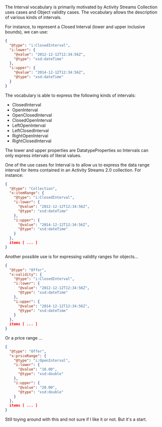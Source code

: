 The Interval vocabulary is primarily motivated by Activity Streams Collection uses cases and Object validity cases. The vocabulary allows the description of various kinds of intervals. 

For instance, to represent a Closed Interval (lower and upper inclusive bounds), we can use:

```json
{
  "@type": "i:ClosedInterval",
  "i:lower": {
    "@value": "2012-12-12T12:34:56Z",
    "@type": "xsd:dateTime"
  },
  "i:upper": {
    "@value": "2014-12-12T12:34:56Z",
    "@type": "xsd:dateTime"
  }
}
```

The vocabulary is able to express the following kinds of intervals:

* ClosedInterval
* OpenInterval
* OpenClosedInterval
* ClosedOpenInterval
* LeftOpenInterval
* LeftClosedInterval
* RightOpenInterval
* RightClosedInterval

The lower and upper properties are DatatypeProperties so Intervals can only express intervals of literal values.

One of the use cases for Interval is to allow us to express the data range interval for items contained in an Activity Streams 2.0 collection. For instance:

```json
{
  "@type": "Collection",
  "x:itemRange": {
    "@type": "i:ClosedInterval",
    "i:lower": {
      "@value": "2012-12-12T12:34:56Z",
      "@type": "xsd:dateTime"
    },
    "i:upper": {
      "@value": "2014-12-12T12:34:56Z",
      "@type": "xsd:dateTime"
    }
  },
  items [ ... ]
}
```

Another possible use is for expressing validity ranges for objects...

```json
{
  "@type": "Offer",
  "x:validity": {
    "@type": "i:ClosedInterval",
    "i:lower": {
      "@value": "2012-12-12T12:34:56Z",
      "@type": "xsd:dateTime"
    },
    "i:upper": {
      "@value": "2014-12-12T12:34:56Z",
      "@type": "xsd:dateTime"
    }
  },
  items [ ... ]
}
```

Or a price range ...

```json
{
  "@type": "Offer",
  "x:priceRange": {
    "@type": "i:OpenInterval",
    "i:lower": {
      "@value": "10.00",
      "@type": "xsd:double"
    },
    "i:upper": {
      "@value": "20.00",
      "@type": "xsd:double"
    }
  },
  items [ ... ]
}
```

Still toying around with this and not sure if I like it or not. But it's a start.